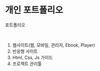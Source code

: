 # 개인 포트폴리오
포트폴리오 

</br>

1. 웹사이트(웹, 모바일, 관리자, Ebook, Player)
2. 반응형 사이트
3. Html, Css, Js 가이드
4. 프로젝트 관리툴
